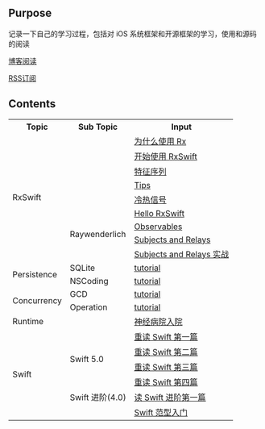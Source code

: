 ## Purpose

记录一下自己的学习过程，包括对 iOS 系统框架和开源框架的学习，使用和源码的阅读

[博客阅读](https://hotchner.github.io/)

[RSS订阅](https://hotchner.github.io/feed.xml)

## Contents

<table>
  <tr>
    <th>Topic</th>
    <th>Sub Topic</th>
    <th>Input</th>
  </tr>
  <tr>
    <td rowspan="9">RxSwift</td>
    <td rowspan="5"></td>
    <td><a href="_posts/RxSwift/2019-06-30-why.md">为什么使用 Rx</a></td>
  </tr>
  <tr>
    <td><a href="_posts/RxSwift/2019-07-01-get-start.md">开始使用 RxSwift</a></td>
  </tr>
  <tr>
    <td><a href="_posts/RxSwift/2019-07-02-traits.md">特征序列</a></td>
  </tr>
  <tr>
    <td><a href="_posts/RxSwift/2019-07-03-tips.md">Tips</a></td>
  </tr>
  <tr>
    <td><a href="_posts/RxSwift/2019-07-03-hot-cold-observables.md">冷热信号</a></td>
  </tr>
  <tr>
		<td rowspan="4">Raywenderlich</td>
    <td><a href="_posts/RxSwift/Raywenderlich/2019-07-05-hello-rxswift.md">Hello RxSwift</a></td>
  </tr>
  <tr>
    <td><a href="_posts/RxSwift/Raywenderlich/2019-08-04-observables.md">Observables</a></td>
  </tr>
  <tr>
    <td><a href="_posts/RxSwift/Raywenderlich/2019-08-05-subjects.md">Subjects and Relays</a></td>
  </tr>
  <tr>
    <td><a href="_posts/RxSwift/Raywenderlich/2019-08-06-observables-and-subjects-in-practice.md">Subjects and Relays 实战</a></td>
  </tr>
  <tr>
    <td rowspan="2">Persistence</td>
    <td>SQLite</td>
    <td><a href="_posts/Persistence/SQLite/2019-06-27-SQLite-tutorial.md">tutorial</a></td>
  </tr>
  <tr>
    <td>NSCoding</td>
    <td><a href="_posts/Persistence/NSCoding/2019-06-29-NSCoding-tutorial.md">tutorial</a></td>
  </tr>
	<tr>
    <td rowspan="2">Concurrency</td>
    <td>GCD</td>
    <td><a href="_posts/Concurrency/GCD/2019-06-19-gcd-tutorial.md">tutorial</a></td>
  </tr>
  <tr>
    <td>Operation</td>
    <td><a href="_posts/Concurrency/Operation/2019-06-20-operation-tutorial.md">tutorial</a></td>
  </tr>
  <tr>
    <td>Runtime</td>
    <td></td>
    <td><a href="_posts/Runtime/2018-12-23-runtime-nuts.md">神经病院入院</a></td>
  </tr>
  <tr>
    <td rowspan="6">Swift</td>
    <td rowspan="4">Swift 5.0</td>
    <td>
      <a href="_posts/Swift/Swift5.0/2019-05-17-the-swift-programming-language-1.md">重读 Swift 第一篇</a
    </td>
  </tr>
  <tr>
    <td>
      <a href="_posts/Swift/Swift5.0/2019-05-19-the-swift-programming-language-2.md">重读 Swift 第二篇</a>
    </td>
  </tr>
  <tr>
    <td>
      <a href="_posts/Swift/Swift5.0/2019-05-21-the-swift-programming-language-3.md">重读 Swift 第三篇</a>
    </td>
  </tr>
  <tr>
    <td>
      <a href="_posts/Swift/Swift5.0/2019-05-22-the-swift-programming-language-4.md">重读 Swift 第四篇</a>
    </td>
  </tr>
  <tr>
    <td>Swift 进阶(4.0)</td>
    <td>
      <a href="_posts/Swift/AdvancedSwift4.0/2019-05-24-advanced-swift-1.md">读 Swift 进阶第一篇</a>
    </td>
	</tr>
	<tr>
    <td></td>
    <td>
      <a href="_posts/Swift/2019-08-03-swift-generics-tutorial.md">Swift 范型入门</a>
    </td>
	</tr>
</table>

